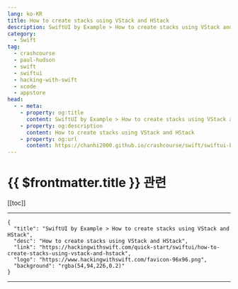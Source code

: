 ```yaml
---
lang: ko-KR
title: How to create stacks using VStack and HStack
description: SwiftUI by Example > How to create stacks using VStack and HStack
category:
  - Swift
tag: 
  - crashcourse
  - paul-hudson
  - swift
  - swiftui
  - hacking-with-swift
  - xcode
  - appstore
head:
  - - meta:
    - property: og:title
      content: SwiftUI by Example > How to create stacks using VStack and HStack
    - property: og:description
      content: How to create stacks using VStack and HStack
    - property: og:url
      content: https://chanhi2000.github.io/crashcourse/swift/swiftui-by-example/05-stacks-grids-scrollviews/how-to-create-stacks-using-vstack-and-hstack.html
---
```


# {{ $frontmatter.title }} 관련

[[toc]]

---

```component VPCard
{
  "title": "SwiftUI by Example > How to create stacks using VStack and HStack",
  "desc": "How to create stacks using VStack and HStack",
  "link": "https://hackingwithswift.com/quick-start/swiftui/how-to-create-stacks-using-vstack-and-hstack",
  "logo": "https://www.hackingwithswift.com/favicon-96x96.png",
  "background": "rgba(54,94,226,0.2)"
}
```

---

<TagLinks />